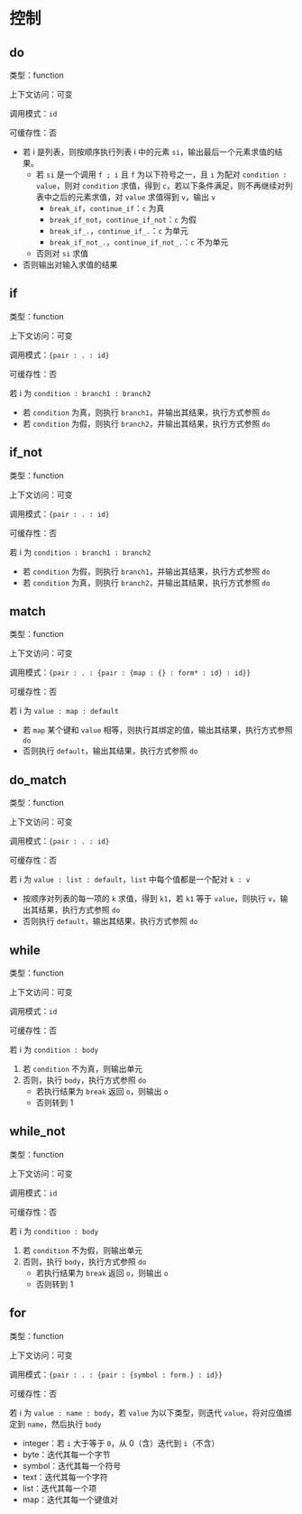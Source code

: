 # 控制

## do

类型：function

上下文访问：可变

调用模式：`id`

可缓存性：否

- 若 i 是列表，则按顺序执行列表 i 中的元素 `si`，输出最后一个元素求值的结果。
  - 若 `si` 是一个调用 `f ; i` 且 `f` 为以下符号之一，且 `i` 为配对 `condition : value`，则对 `condition` 求值，得到 `c`，若以下条件满足，则不再继续对列表中之后的元素求值，对 `value` 求值得到 `v`，输出 `v`
    - `break_if`，`continue_if`：`c` 为真
    - `break_if_not`，`continue_if_not`：`c` 为假
    - `break_if_.`，`continue_if_.`：`c` 为单元
    - `break_if_not_.`，`continue_if_not_.`：`c` 不为单元
  - 否则对 `si` 求值
- 否则输出对输入求值的结果

## if

类型：function

上下文访问：可变

调用模式：`{pair : . : id}`

可缓存性：否

若 i 为 `condition : branch1 : branch2`

- 若 `condition` 为真，则执行 `branch1`，并输出其结果，执行方式参照 `do`
- 若 `condition` 为假，则执行 `branch2`，并输出其结果，执行方式参照 `do`

## if_not

类型：function

上下文访问：可变

调用模式：`{pair : . : id}`

可缓存性：否

若 i 为 `condition : branch1 : branch2`

- 若 `condition` 为假，则执行 `branch1`，并输出其结果，执行方式参照 `do`
- 若 `condition` 为真，则执行 `branch2`，并输出其结果，执行方式参照 `do`

## match

类型：function

上下文访问：可变

调用模式：`{pair : . : {pair : {map : {} : form* : id} : id}}`

可缓存性：否

若 i 为 `value : map : default`

- 若 `map` 某个键和 `value` 相等，则执行其绑定的值，输出其结果，执行方式参照 `do`
- 否则执行 `default`，输出其结果，执行方式参照 `do`

## do_match

类型：function

上下文访问：可变

调用模式：`{pair : . : id}`

可缓存性：否

若 i 为 `value : list : default`，`list` 中每个值都是一个配对 `k : v`

- 按顺序对列表的每一项的 `k` 求值，得到 `k1`，若 `k1` 等于 `value`，则执行 `v`，输出其结果，执行方式参照 `do`
- 否则执行 `default`，输出其结果，执行方式参照 `do`

## while

类型：function

上下文访问：可变

调用模式：`id`

可缓存性：否

若 i 为 `condition : body`

1. 若 `condition` 不为真，则输出单元
2. 否则，执行 `body`，执行方式参照 `do`
   - 若执行结果为 `break` 返回 `o`，则输出 `o`
   - 否则转到 1

## while_not

类型：function

上下文访问：可变

调用模式：`id`

可缓存性：否

若 i 为 `condition : body`

1. 若 `condition` 不为假，则输出单元
2. 否则，执行 `body`，执行方式参照 `do`
   - 若执行结果为 `break` 返回 `o`，则输出 `o`
   - 否则转到 1

## for

类型：function

上下文访问：可变

调用模式：`{pair : . : {pair : {symbol : form.} : id}}`

可缓存性：否

若 i 为 `value : name : body`，若 `value` 为以下类型，则迭代 `value`，将对应值绑定到 `name`，然后执行 `body`

- integer：若 `i` 大于等于 `0`，从 0（含）迭代到 `i`（不含）
- byte：迭代其每一个字节
- symbol：迭代其每一个符号
- text：迭代其每一个字符
- list：迭代其每一个项
- map：迭代其每一个键值对
